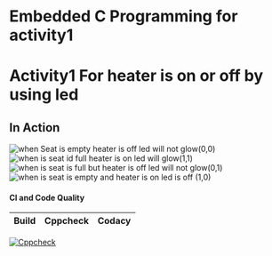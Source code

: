# Embedded C Programming for activity1

# Activity1 For heater is on or off by using led 

## In Action
![when Seat is empty heater is off led will not glow(0,0)](https://user-images.githubusercontent.com/62949244/116204509-7793c400-a75a-11eb-9112-2ad591a747e2.png)
![when is seat id full heater is on led will glow(1,1)](https://user-images.githubusercontent.com/62949244/116204560-84b0b300-a75a-11eb-9377-3bf90dac8bbb.png)
![when is seat is full but heater is off led will not glow(0,1)](https://user-images.githubusercontent.com/62949244/116204623-96925600-a75a-11eb-9ea8-29040092cef2.png)
![when is seat is empty and heater is on led is off (1,0)](https://user-images.githubusercontent.com/62949244/116204692-a27e1800-a75a-11eb-9dab-5072600cd398.png)


#### CI and Code Quality

|Build|Cppcheck|Codacy|
|:--:|:--:|:--:|
[![Cppcheck](https://github.com/preethamnalla4/EmbC_Activities/actions/workflows/CodeQuality.yml/badge.svg)](https://github.com/preethamnalla4/EmbC_Activities/actions/workflows/CodeQuality.yml)


